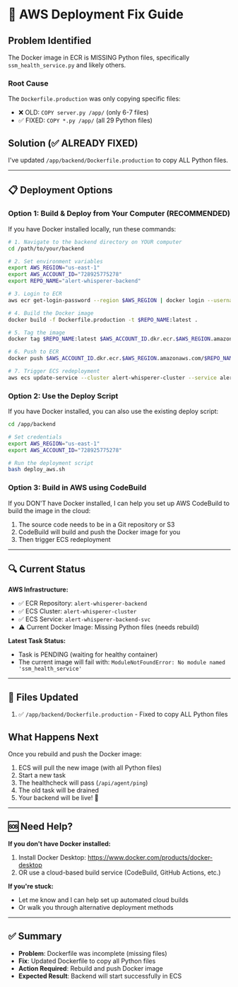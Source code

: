 # 🚀 AWS Deployment Fix Guide

## Problem Identified

The Docker image in ECR is MISSING Python files, specifically `ssm_health_service.py` and likely others.

### Root Cause
The `Dockerfile.production` was only copying specific files:
- ❌ OLD: `COPY server.py /app/` (only 6-7 files)
- ✅ FIXED: `COPY *.py /app/` (all 29 Python files)

## Solution (✅ ALREADY FIXED)

I've updated `/app/backend/Dockerfile.production` to copy ALL Python files.

---

## 📋 Deployment Options

### Option 1: Build & Deploy from Your Computer (RECOMMENDED)

If you have Docker installed locally, run these commands:

```bash
# 1. Navigate to the backend directory on YOUR computer
cd /path/to/your/backend

# 2. Set environment variables
export AWS_REGION="us-east-1"
export AWS_ACCOUNT_ID="728925775278"
export REPO_NAME="alert-whisperer-backend"

# 3. Login to ECR
aws ecr get-login-password --region $AWS_REGION | docker login --username AWS --password-stdin $AWS_ACCOUNT_ID.dkr.ecr.$AWS_REGION.amazonaws.com

# 4. Build the Docker image
docker build -f Dockerfile.production -t $REPO_NAME:latest .

# 5. Tag the image
docker tag $REPO_NAME:latest $AWS_ACCOUNT_ID.dkr.ecr.$AWS_REGION.amazonaws.com/$REPO_NAME:latest

# 6. Push to ECR
docker push $AWS_ACCOUNT_ID.dkr.ecr.$AWS_REGION.amazonaws.com/$REPO_NAME:latest

# 7. Trigger ECS redeployment
aws ecs update-service --cluster alert-whisperer-cluster --service alert-whisperer-backend-svc --force-new-deployment --region $AWS_REGION
```

### Option 2: Use the Deploy Script

If you have Docker installed, you can also use the existing deploy script:

```bash
cd /app/backend

# Set credentials
export AWS_REGION="us-east-1"
export AWS_ACCOUNT_ID="728925775278"

# Run the deployment script
bash deploy_aws.sh
```

### Option 3: Build in AWS using CodeBuild

If you DON'T have Docker installed, I can help you set up AWS CodeBuild to build the image in the cloud:

1. The source code needs to be in a Git repository or S3
2. CodeBuild will build and push the Docker image for you
3. Then trigger ECS redeployment

---

## 🔍 Current Status

**AWS Infrastructure:**
- ✅ ECR Repository: `alert-whisperer-backend`
- ✅ ECS Cluster: `alert-whisperer-cluster`
- ✅ ECS Service: `alert-whisperer-backend-svc`
- ⚠️ Current Docker Image: Missing Python files (needs rebuild)

**Latest Task Status:**
- Task is PENDING (waiting for healthy container)
- The current image will fail with: `ModuleNotFoundError: No module named 'ssm_health_service'`

---

## 📝 Files Updated

1. ✅ `/app/backend/Dockerfile.production` - Fixed to copy ALL Python files

## What Happens Next

Once you rebuild and push the Docker image:
1. ECS will pull the new image (with all Python files)
2. Start a new task
3. The healthcheck will pass (`/api/agent/ping`)
4. The old task will be drained
5. Your backend will be live! 🎉

---

## 🆘 Need Help?

**If you don't have Docker installed:**
1. Install Docker Desktop: https://www.docker.com/products/docker-desktop
2. OR use a cloud-based build service (CodeBuild, GitHub Actions, etc.)

**If you're stuck:**
- Let me know and I can help set up automated cloud builds
- Or walk you through alternative deployment methods

---

## ✅ Summary

- **Problem**: Dockerfile was incomplete (missing files)
- **Fix**: Updated Dockerfile to copy all Python files  
- **Action Required**: Rebuild and push Docker image
- **Expected Result**: Backend will start successfully in ECS

